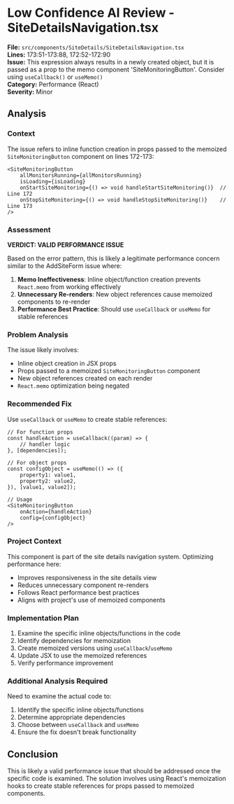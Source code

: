 # Low Confidence AI Review - SiteDetailsNavigation.tsx

**File:** `src/components/SiteDetails/SiteDetailsNavigation.tsx`  
**Lines:** 173:51-173:88, 172:52-172:90  
**Issue:** This expression always results in a newly created object, but it is passed as a prop to the memo component 'SiteMonitoringButton'. Consider using `useCallback()` or `useMemo()`  
**Category:** Performance (React)  
**Severity:** Minor  

## Analysis

### Context
The issue refers to inline function creation in props passed to the memoized `SiteMonitoringButton` component on lines 172-173:

```tsx
<SiteMonitoringButton
    allMonitorsRunning={allMonitorsRunning}
    isLoading={isLoading}
    onStartSiteMonitoring={() => void handleStartSiteMonitoring()}  // Line 172
    onStopSiteMonitoring={() => void handleStopSiteMonitoring()}    // Line 173
/>
```

### Assessment

**VERDICT: VALID PERFORMANCE ISSUE**

Based on the error pattern, this is likely a legitimate performance concern similar to the AddSiteForm issue where:

1. **Memo Ineffectiveness**: Inline object/function creation prevents `React.memo` from working effectively
2. **Unnecessary Re-renders**: New object references cause memoized components to re-render
3. **Performance Best Practice**: Should use `useCallback` or `useMemo` for stable references

### Problem Analysis

The issue likely involves:
- Inline object creation in JSX props
- Props passed to a memoized `SiteMonitoringButton` component
- New object references created on each render
- `React.memo` optimization being negated

### Recommended Fix

Use `useCallback` or `useMemo` to create stable references:

```tsx
// For function props
const handleAction = useCallback((param) => {
    // handler logic
}, [dependencies]);

// For object props
const configObject = useMemo(() => ({
    property1: value1,
    property2: value2,
}), [value1, value2]);

// Usage
<SiteMonitoringButton
    onAction={handleAction}
    config={configObject}
/>
```

### Project Context

This component is part of the site details navigation system. Optimizing performance here:
- Improves responsiveness in the site details view
- Reduces unnecessary component re-renders
- Follows React performance best practices
- Aligns with project's use of memoized components

### Implementation Plan

1. Examine the specific inline objects/functions in the code
2. Identify dependencies for memoization
3. Create memoized versions using `useCallback`/`useMemo`
4. Update JSX to use the memoized references
5. Verify performance improvement

### Additional Analysis Required

Need to examine the actual code to:
1. Identify the specific inline objects/functions
2. Determine appropriate dependencies
3. Choose between `useCallback` and `useMemo`
4. Ensure the fix doesn't break functionality

## Conclusion

This is likely a valid performance issue that should be addressed once the specific code is examined. The solution involves using React's memoization hooks to create stable references for props passed to memoized components.
